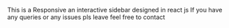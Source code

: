This is a Responsive an interactive sidebar designed in react js
If you have any queries or any issues pls leave feel free to contact
